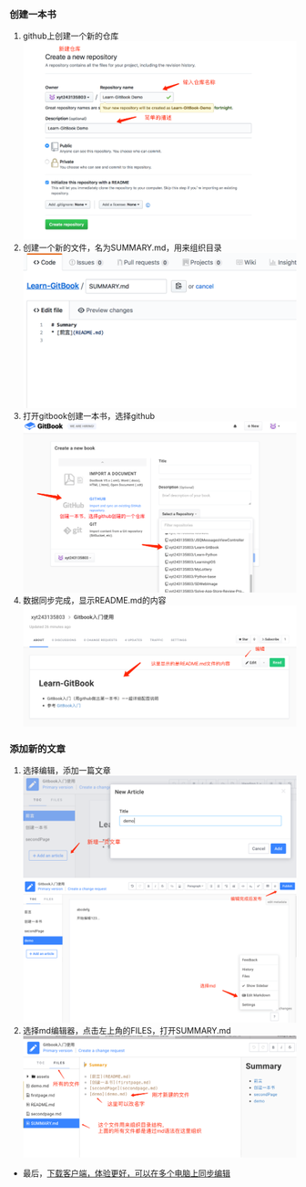 ### 创建一本书

1. github上创建一个新的仓库
![](/assets/QQ20180224-174702@2x.png)
2. 创建一个新的文件，名为SUMMARY.md，用来组织目录
![](/assets/QQ20180224-175125@2x.png)
3. 打开gitbook创建一本书，选择github
![](/assets/QQ20180224-172034@2x.png)
4. 数据同步完成，显示README.md的内容
![](/assets/QQ20180227-101715@2x.png)

### 添加新的文章
1. 选择编辑，添加一篇文章
![](/assets/QQ20180227-102643@2x.png)
![](/assets/QQ20180227-102930@2x.png)
2. 选择md编辑器，点击左上角的FILES，打开SUMMARY.md
![](/assets/QQ20180227-103944@2x.png)

- 最后，[下载客户端，体验更好，可以在多个电脑上同步编辑](https://www.gitbook.com/editor)





